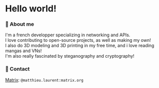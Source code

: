 # Hello world!

### 👤 About me
I'm a french developper specializing in networking and APIs.  
I love contributing to open-source projects, as well as making my own!  
I also do 3D modeling and 3D printing in my free time, and i love reading mangas and VNs!  
I'm also really fascinated by steganography and cryptography!

### 📩 Contact
[Matrix](matrix.org): `@matthieu.laurent:matrix.org`

<!--
**Matthieu-LAURENT39/Matthieu-LAURENT39** is a ✨ _special_ ✨ repository because its `README.md` (this file) appears on your GitHub profile.

Here are some ideas to get you started:

- 🔭 I’m currently working on ...
- 🌱 I’m currently learning ...
- 👯 I’m looking to collaborate on ...
- 🤔 I’m looking for help with ...
- 💬 Ask me about ...
- 📫 How to reach me: ...
- 😄 Pronouns: ...
- ⚡ Fun fact: ...
-->
